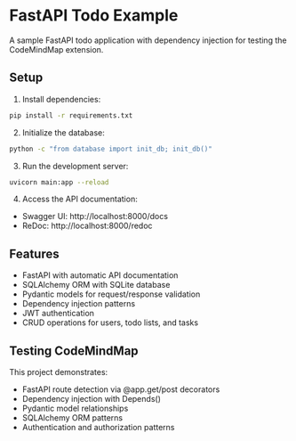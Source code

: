 # FastAPI Todo Example

A sample FastAPI todo application with dependency injection for testing the CodeMindMap extension.

## Setup

1. Install dependencies:
```bash
pip install -r requirements.txt
```

2. Initialize the database:
```bash
python -c "from database import init_db; init_db()"
```

3. Run the development server:
```bash
uvicorn main:app --reload
```

4. Access the API documentation:
- Swagger UI: http://localhost:8000/docs
- ReDoc: http://localhost:8000/redoc

## Features

- FastAPI with automatic API documentation
- SQLAlchemy ORM with SQLite database
- Pydantic models for request/response validation
- Dependency injection patterns
- JWT authentication
- CRUD operations for users, todo lists, and tasks

## Testing CodeMindMap

This project demonstrates:
- FastAPI route detection via @app.get/post decorators
- Dependency injection with Depends()
- Pydantic model relationships
- SQLAlchemy ORM patterns
- Authentication and authorization patterns